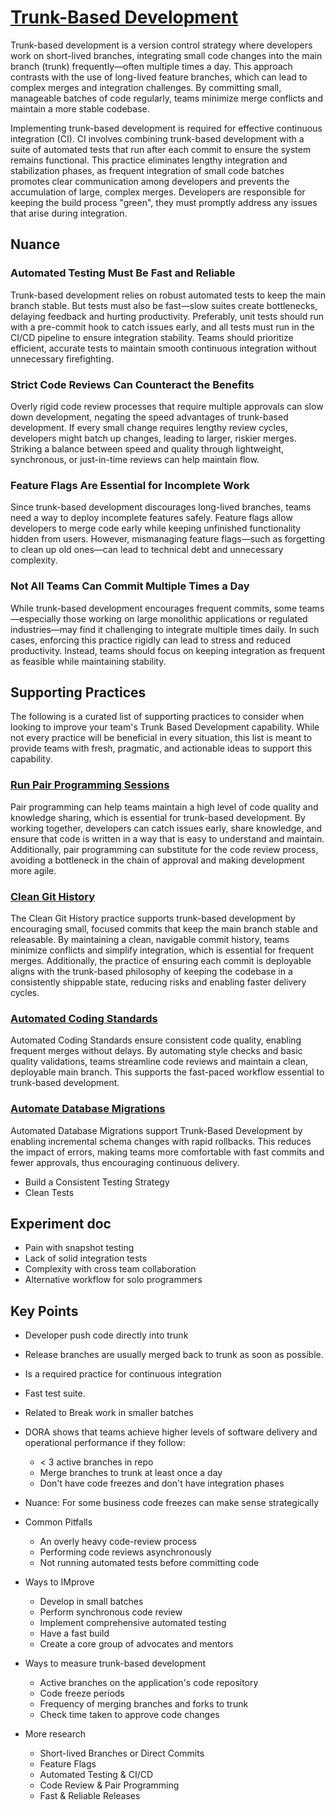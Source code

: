 # [Trunk-Based Development](https://dora.dev/devops-capabilities/technical/trunk-based-development/)

Trunk-based development is a version control strategy where developers work on short-lived branches, integrating small code changes into the main branch (trunk) frequently—often multiple times a day. This approach contrasts with the use of long-lived feature branches, which can lead to complex merges and integration challenges. By committing small, manageable batches of code regularly, teams minimize merge conflicts and maintain a more stable codebase.

Implementing trunk-based development is required for effective continuous integration (CI). CI involves combining trunk-based development with a suite of automated tests that run after each commit to ensure the system remains functional. This practice eliminates lengthy integration and stabilization phases, as frequent integration of small code batches promotes clear communication among developers and prevents the accumulation of large, complex merges. Developers are responsible for keeping the build process "green", they must promptly address any issues that arise during integration.

## Nuance

### Automated Testing Must Be Fast and Reliable

Trunk-based development relies on robust automated tests to keep the main branch stable. But tests must also be fast—slow suites create bottlenecks, delaying feedback and hurting productivity. Preferably, unit tests should run with a pre-commit hook to catch issues early, and all tests must run in the CI/CD pipeline to ensure integration stability. Teams should prioritize efficient, accurate tests to maintain smooth continuous integration without unnecessary firefighting.

### Strict Code Reviews Can Counteract the Benefits

Overly rigid code review processes that require multiple approvals can slow down development, negating the speed advantages of trunk-based development. If every small change requires lengthy review cycles, developers might batch up changes, leading to larger, riskier merges. Striking a balance between speed and quality through lightweight, synchronous, or just-in-time reviews can help maintain flow.

### Feature Flags Are Essential for Incomplete Work

Since trunk-based development discourages long-lived branches, teams need a way to deploy incomplete features safely. Feature flags allow developers to merge code early while keeping unfinished functionality hidden from users. However, mismanaging feature flags—such as forgetting to clean up old ones—can lead to technical debt and unnecessary complexity.

### Not All Teams Can Commit Multiple Times a Day

While trunk-based development encourages frequent commits, some teams—especially those working on large monolithic applications or regulated industries—may find it challenging to integrate multiple times daily. In such cases, enforcing this practice rigidly can lead to stress and reduced productivity. Instead, teams should focus on keeping integration as frequent as feasible while maintaining stability.

## Supporting Practices

The following is a curated list of supporting practices to consider when looking to improve your team's Trunk Based Development capability. While not every practice will be beneficial in every situation, this list is meant to provide teams with fresh, pragmatic, and actionable ideas to support this capability.

### [Run Pair Programming Sessions](/practices/run-pair-programming-sessions.md)

Pair programming can help teams maintain a high level of code quality and knowledge sharing, which is essential for trunk-based development. By working together, developers can catch issues early, share knowledge, and ensure that code is written in a way that is easy to understand and maintain. Additionally, pair programming can substitute for the code review process, avoiding a bottleneck in the chain of approval and making development more agile.

### [Clean Git History](/practices/clean-git-history.md)

The Clean Git History practice supports trunk-based development by encouraging small, focused commits that keep the main branch stable and releasable. By maintaining a clean, navigable commit history, teams minimize conflicts and simplify integration, which is essential for frequent merges. Additionally, the practice of ensuring each commit is deployable aligns with the trunk-based philosophy of keeping the codebase in a consistently shippable state, reducing risks and enabling faster delivery cycles.

### [Automated Coding Standards](/practices/automate-coding-standards.md)

Automated Coding Standards ensure consistent code quality, enabling frequent merges without delays. By automating style checks and basic quality validations, teams streamline code reviews and maintain a clean, deployable main branch. This supports the fast-paced workflow essential to trunk-based development.

### [Automate Database Migrations](/practices/automate-database-migrations.md)

Automated Database Migrations support Trunk-Based Development by enabling incremental schema changes with rapid rollbacks. This reduces the impact of errors, making teams more comfortable with fast commits and fewer approvals, thus encouraging continuous delivery.

* Build a Consistent Testing Strategy
* Clean Tests

## Experiment doc

* Pain with snapshot testing
* Lack of solid integration tests
* Complexity with cross team collaboration
* Alternative workflow for solo programmers

## Key Points

* Developer push code directly into trunk
* Release branches are usually merged back to trunk as soon as possible.

* Is a required practice for continuous integration
* Fast test suite.

* Related to Break work in smaller batches

* DORA shows that teams achieve higher levels of software delivery and operational performance if they follow:
  * < 3 active branches in repo
  * Merge branches to trunk at least once a day
  * Don't have code freezes and don't have integration phases

* Nuance: For some business code freezes can make sense strategically

* Common Pitfalls
  * An overly heavy code-review process
  * Performing code reviews asynchronously
  * Not running automated tests before committing code

* Ways to IMprove
  * Develop in small batches
  * Perform synchronous code review
  * Implement comprehensive automated testing
  * Have a fast build
  * Create a core group of advocates and mentors

* Ways to measure trunk-based development
  * Active branches on the application's code repository
  * Code freeze periods
  * Frequency of merging branches and forks to trunk
  * Check time taken to approve code changes

* More research
  * Short-lived Branches or Direct Commits
  * Feature Flags
  * Automated Testing & CI/CD
  * Code Review & Pair Programming
  * Fast & Reliable Releases


  <!-- Next: Read Ways to improve trunk-based development in capability DORA page -->